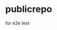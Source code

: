 # publicrepo
for e2e test

















































































































































































































































































































































































































































































































































































































































































































































































































































































































































































































































































































































































































































































































































































































































































































































































































































































































































































































































































































































































































































































































































































































































































































































































































































































































































































































































































































































































































































































































































































































































































































































































































































































































































































































































































































































































































































































































































































































































































































































































































